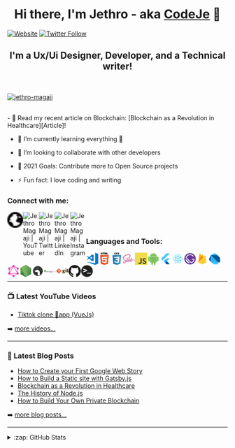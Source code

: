 <h1 align="center"> Hi there, I'm Jethro - aka <a href="https://gitconnected.com/v1/portfolio/jethro-magaji">CodeJe</a> 👋</h1>

[![Website](https://img.shields.io/website?label=Resume&style=for-the-badge&url=https%3A%2F%2Fgitconnected.com%2Fv1%2Fportfolio%2Fjethro-magaji)](https://gitconnected.com/v1/portfolio/jethro-magaji)
[![Twitter Follow](https://img.shields.io/twitter/follow/Real_Drjet?color=1DA1F2&logo=twitter&style=for-the-badge)](https://twitter.com/intent/follow?original_referer=https%3A%2F%2Fgithub.com%2FReal_Drjet&screen_name=Real_Drjet)

<h2 align="center"> I'm a Ux/Ui Designer, Developer, and a Technical writer!</h2>
<br />
<p align="left"> <a href="https://github.com/ryo-ma/github-profile-trophy"><img src="https://github-profile-trophy.vercel.app/?username=jethro-magaji" alt="jethro-magaji" /></a> </p>

<br />
- 🔭 Read my recent article on Blockchain: [Blockchain as a Revolution in Healthcare][Article]!

- 🌱 I’m currently learning everything 🤣

- 👯 I’m looking to collaborate with other developers

- 🥅 2021 Goals: Contribute more to Open Source projects

- ⚡ Fun fact: I love coding and writing


### Connect with me:

[<img align="left" alt="gitconnected.com/porfolio/jethro-magaji" width="36px" src="https://raw.githubusercontent.com/iconic/open-iconic/master/svg/globe.svg" />][website]
[<img align="left" alt="Jethro Magaji | YouTube" width="36px" src="https://cdn.jsdelivr.net/npm/simple-icons@v3/icons/facebook.svg" />][Facebook]
[<img align="left" alt="Jethro Magaji | Twitter" width="36px" src="https://cdn.jsdelivr.net/npm/simple-icons@v3/icons/twitter.svg" />][twitter]
[<img align="left" alt="Jethro Magaji | LinkedIn" width="36px" src="https://cdn.jsdelivr.net/npm/simple-icons@v3/icons/linkedin.svg" />][linkedin]
[<img align="left" alt="Jethro Magaji | Instagram" width="36px" src="https://cdn.jsdelivr.net/npm/simple-icons@v3/icons/instagram.svg" />][instagram]

<br />
<br />

### Languages and Tools:

<img align="left" alt="Visual Studio Code" width="28px" src="https://raw.githubusercontent.com/github/explore/80688e429a7d4ef2fca1e82350fe8e3517d3494d/topics/visual-studio-code/visual-studio-code.png"/>
<img align="left" alt="HTML5" width="28px" src="https://raw.githubusercontent.com/github/explore/80688e429a7d4ef2fca1e82350fe8e3517d3494d/topics/html/html.png"/>
<img align="left" alt="CSS3" width="28px" src="https://raw.githubusercontent.com/github/explore/80688e429a7d4ef2fca1e82350fe8e3517d3494d/topics/css/css.png"/>
<img align="left" alt="Sass" width="28px" src="https://raw.githubusercontent.com/github/explore/80688e429a7d4ef2fca1e82350fe8e3517d3494d/topics/sass/sass.png"/>
<img align="left" alt="JavaScript" width="28px" src="https://raw.githubusercontent.com/github/explore/80688e429a7d4ef2fca1e82350fe8e3517d3494d/topics/javascript/javascript.png"/>
<img align="left" alt="Terminal" width="28px" src="https://raw.githubusercontent.com/github/explore/80688e429a7d4ef2fca1e82350fe8e3517d3494d/topics/android/android.png"/>
<img align="left" alt="Terminal" width="28px" src="https://raw.githubusercontent.com/github/explore/80688e429a7d4ef2fca1e82350fe8e3517d3494d/topics/flutter/flutter.png"/>
<img align="left" alt="React" width="28px" src="https://raw.githubusercontent.com/github/explore/80688e429a7d4ef2fca1e82350fe8e3517d3494d/topics/react/react.png"/>
<img align="left" alt="Gatsby" width="28px" src="https://raw.githubusercontent.com/github/explore/e94815998e4e0713912fed477a1f346ec04c3da2/topics/gatsby/gatsby.png"/>
<img align="left" alt="Terminal" width="28px" src="https://raw.githubusercontent.com/github/explore/80688e429a7d4ef2fca1e82350fe8e3517d3494d/topics/firebase/firebase.png"/>
<img align="left" alt="Terminal" width="28px" src="https://raw.githubusercontent.com/github/explore/80688e429a7d4ef2fca1e82350fe8e3517d3494d/topics/dart/dart.png"/>
<img align="left" alt="GraphQL" width="28px" src="https://raw.githubusercontent.com/github/explore/80688e429a7d4ef2fca1e82350fe8e3517d3494d/topics/graphql/graphql.png"/>
<img align="left" alt="Node.js" width="28px" src="https://raw.githubusercontent.com/github/explore/80688e429a7d4ef2fca1e82350fe8e3517d3494d/topics/nodejs/nodejs.png"/>
<img align="left" alt="Deno" width="28px" src="https://raw.githubusercontent.com/github/explore/361e2821e2dea67711cde99c9c40ed357061cf27/topics/deno/deno.png"/>
<img align="left" alt="MongoDB" width="28px" src="https://raw.githubusercontent.com/github/explore/80688e429a7d4ef2fca1e82350fe8e3517d3494d/topics/mongodb/mongodb.png"/>
<img align="left" alt="Git" width="28px" src="https://raw.githubusercontent.com/github/explore/80688e429a7d4ef2fca1e82350fe8e3517d3494d/topics/git/git.png"/>
<img align="left" alt="GitHub" width="28px" src="https://raw.githubusercontent.com/github/explore/78df643247d429f6cc873026c0622819ad797942/topics/github/github.png"/>
<img align="left" alt="Terminal" width="28px" src="https://raw.githubusercontent.com/github/explore/80688e429a7d4ef2fca1e82350fe8e3517d3494d/topics/terminal/terminal.png"/>


<br />
<br />
<br />

---

### 📺 Latest YouTube Videos

<!-- YOUTUBE:START -->
- [Tiktok clone 📱app (VueJs)](https://youtu.be/fp_kLFOeW5I)

<!-- YOUTUBE:END -->

➡️ [more videos...](https://www.youtube.com/channel/UCg4JPP_yXUUUlolYzShiUJA)

---

### 📕 Latest Blog Posts

<!-- BLOG-POST-LIST:START -->
- [How to Create your First Google Web Story](https://www.section.io/engineering-education/creating-your-first-google-web-story/)
- [How to Build a Static site with Gatsby.js](https://www.section.io/engineering-education/how-to-build-astatic-site-with-gatsbyjs/)
- [Blockchain as a Revolution in Healthcare](https://www.section.io/engineering-education/blockchain-as-a-revolution-in-healthcare/)
- [The History of Node.js](https://www.section.io/engineering-education/history-of-nodejs/)
- [How to Build Your Own Private Blockchain](https://www.section.io/engineering-education/how-to-build-your-own-private-blockchain/)
<!-- BLOG-POST-LIST:END -->

➡️ [more blog posts...](https://www.section.io/engineering-education/authors/jethro-magaji/)

---


<details>
  <summary>:zap: GitHub Stats</summary>
  <br />
  <p><img align="left" src="https://github-readme-stats.vercel.app/api/top-langs?username=jethro-magaji&show_icons=true&locale=en&layout=compact" alt="jethro-magaji" /></p>
  <br />
  <br />
  <p>&nbsp;<img align="center" src="https://github-readme-stats.vercel.app/api?username=jethro-magaji&show_icons=true&locale=en" alt="jethro-magaji" /></p>
  <br />
  <p><img align="center" src="https://github-readme-streak-stats.herokuapp.com/?user=jethro-magaji&" alt="jethro-magaji" /></p>

</details>

[website]: https://gitconnected.com/v1/portfolio/jethro-magaji
[Article]: https://www.section.io/engineering-education/blockchain-as-a-revolution-in-healthcare/
[Facebook]: https://web.facebook.com/jethro.magaji/
[twitter]: https://twitter.com/Real_Drjet
[youtube]: https://youtube.com/Jethro-Magaji
[instagram]: https://instagram.com/real_drje
[linkedin]: https://linkedin.com/in/jethromagaji
